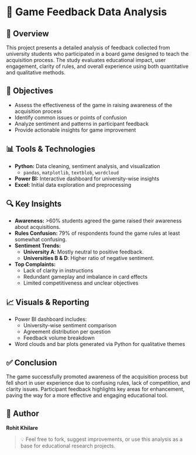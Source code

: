# 🎲 Game Feedback Data Analysis

## 📌 Overview

This project presents a detailed analysis of feedback collected from university students who participated in a board game designed to teach the acquisition process. The study evaluates educational impact, user engagement, clarity of rules, and overall experience using both quantitative and qualitative methods.

## 🧪 Objectives

- Assess the effectiveness of the game in raising awareness of the acquisition process
- Identify common issues or points of confusion
- Analyze sentiment and patterns in participant feedback
- Provide actionable insights for game improvement


## 📊 Tools & Technologies

- **Python:** Data cleaning, sentiment analysis, and visualization
  - `pandas`, `matplotlib`, `textblob`, `wordcloud`
- **Power BI:** Interactive dashboard for university-wise insights
- **Excel:** Initial data exploration and preprocessing

## 🔍 Key Insights

- **Awareness:** >60% students agreed the game raised their awareness about acquisitions.
- **Rules Confusion:** 79% of respondents found the game rules at least somewhat confusing.
- **Sentiment Trends:**
  - **University A**: Mostly neutral to positive feedback.
  - **Universities B & D**: Higher ratio of negative sentiment.
- **Top Complaints:**
  - Lack of clarity in instructions
  - Redundant gameplay and imbalance in card effects
  - Limited competitiveness and unclear objectives

## 📈 Visuals & Reporting

- Power BI dashboard includes:
  - University-wise sentiment comparison
  - Agreement distribution per question
  - Feedback volume breakdown
- Word clouds and bar plots generated via Python for qualitative themes

## ✅ Conclusion

The game successfully promoted awareness of the acquisition process but fell short in user experience due to confusing rules, lack of competition, and clarity issues. Participant feedback highlights key areas for enhancement, paving the way for a more effective and engaging educational tool.

## 🧠 Author

**Rohit Khilare**  

> 💡 Feel free to fork, suggest improvements, or use this analysis as a base for educational research projects.



